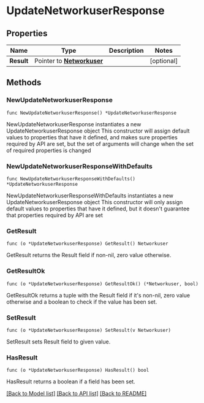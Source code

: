 # UpdateNetworkuserResponse

## Properties

Name | Type | Description | Notes
------------ | ------------- | ------------- | -------------
**Result** | Pointer to [**Networkuser**](Networkuser.md) |  | [optional] 

## Methods

### NewUpdateNetworkuserResponse

`func NewUpdateNetworkuserResponse() *UpdateNetworkuserResponse`

NewUpdateNetworkuserResponse instantiates a new UpdateNetworkuserResponse object
This constructor will assign default values to properties that have it defined,
and makes sure properties required by API are set, but the set of arguments
will change when the set of required properties is changed

### NewUpdateNetworkuserResponseWithDefaults

`func NewUpdateNetworkuserResponseWithDefaults() *UpdateNetworkuserResponse`

NewUpdateNetworkuserResponseWithDefaults instantiates a new UpdateNetworkuserResponse object
This constructor will only assign default values to properties that have it defined,
but it doesn't guarantee that properties required by API are set

### GetResult

`func (o *UpdateNetworkuserResponse) GetResult() Networkuser`

GetResult returns the Result field if non-nil, zero value otherwise.

### GetResultOk

`func (o *UpdateNetworkuserResponse) GetResultOk() (*Networkuser, bool)`

GetResultOk returns a tuple with the Result field if it's non-nil, zero value otherwise
and a boolean to check if the value has been set.

### SetResult

`func (o *UpdateNetworkuserResponse) SetResult(v Networkuser)`

SetResult sets Result field to given value.

### HasResult

`func (o *UpdateNetworkuserResponse) HasResult() bool`

HasResult returns a boolean if a field has been set.


[[Back to Model list]](../README.md#documentation-for-models) [[Back to API list]](../README.md#documentation-for-api-endpoints) [[Back to README]](../README.md)


